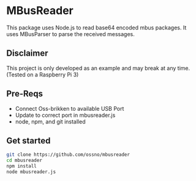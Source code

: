 # MBusReader
This package uses Node.js to read base64 encoded mbus packages. It uses MBusParser to parse the received messages.

## Disclaimer
This project is only developed as an example and may break at any time. (Tested on a Raspberry Pi 3)

## Pre-Reqs
* Connect Oss-brikken to available USB Port
* Update to correct port in mbusreader.js
* node, npm, and git installed

## Get started
```bash
git clone https://github.com/ossno/mbusreader
cd mbusreader
npm install
node mbusreader.js
```